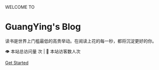 
WELCOME TO

# GuangYing's  Blog

读书是世界上门槛最低的高贵举动。在阅读上花的每一秒，都将沉淀更好的你。

<!-- <a href="https://github.com/guangyingmi/guangying-website.git">Github</a> -->
<span id="busuanzi_container_site_pv">
    👁️ 本站总访问量 <span id="busuanzi_value_site_pv"></span>次
</span>| 🧑 本站访客数<span id="busuanzi_value_site_uv"></span>人次

<a href="#README">Get Started</a>

